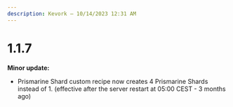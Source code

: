 ```yaml
---
description: Kevork — 10/14/2023 12:31 AM
---
```


# 1.1.7

**Minor update:**

* Prismarine Shard custom recipe now creates 4 Prismarine Shards instead of 1. (effective after the server restart at 05:00 CEST - 3 months ago)

<figure><img src="../../../.gitbook/assets/image (92).png" alt=""><figcaption></figcaption></figure>
